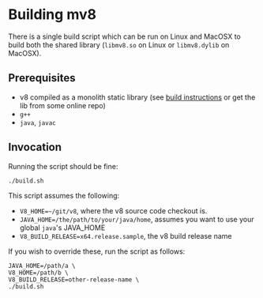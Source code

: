 # Building mv8

There is a single build script which can be run on Linux and MacOSX to build
both the shared library (`libmv8.so` on Linux or `libmv8.dylib` on MacOSX).

## Prerequisites

* v8 compiled as a monolith static library (see 
  [build instructions](https://v8.dev/docs/build) or get the lib from some 
  online repo)
* `g++`
* `java`, `javac`

## Invocation

Running the script should be fine:
```
./build.sh
```
This script assumes the following:

* `V8_HOME=~/git/v8`, where the v8 source code checkout is.
* `JAVA_HOME=/the/path/to/your/java/home`, assumes you want to use your 
  global `java`'s JAVA_HOME
* `V8_BUILD_RELEASE=x64.release.sample`, the v8 build release name

If you wish to override these, run the script as follows:

```
JAVA_HOME=/path/a \
V8_HOME=/path/b \
V8_BUILD_RELEASE=other-release-name \
./build.sh
```
